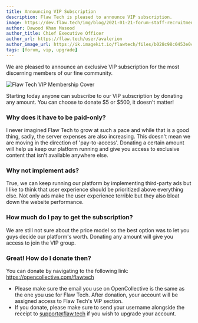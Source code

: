 ```yaml
---
title: Announcing VIP Subscription
description: Flaw Tech is pleased to announce VIP subscription.
image: https://dev.flaw.tech/img/blog/2021-01-21-forum-staff-recruitment.png
author: Dawood Khan Masood
author_title: Chief Executive Officer
author_url: https://flaw.tech/user/avalerion
author_image_url: https://ik.imagekit.io/flawtech/files/b028c98c0453e0c880ddfa7476bd18d4__TbS21T1T
tags: [forum, vip, upgrade]
---
```


We are pleased to announce an exclusive VIP subscription for the most discerning members of our fine community.

<!--truncate-->

![Flaw Tech VIP Membership Cover](https://ik.imagekit.io/flawtech/files/b300245cffb883665d38af32a9f8952c_ENY-e4bf7)

Starting today anyone can subscribe to our VIP subscription by donating any amount. You can choose to donate $5 or $500, it doesn't matter!

### Why does it have to be paid-only?

I never imagined Flaw Tech to grow at such a pace and while that is a good thing, sadly, the server expenses are also increasing. This doesn't mean we are moving in the direction of 'pay-to-access'. Donating a certain amount will help us keep our platform running and give you access to exclusive content that isn't available anywhere else. 

### Why not implement ads?

True, we can keep running our platform by implementing third-party ads but I like to think that user experience should be prioritized above everything else. Not only ads make the user experience terrible but they also bloat down the website performance.  

### How much do I pay to get the subscription?

We are still not sure about the price model so the best option was to let you guys decide our platform's worth. Donating any amount will give you access to join the VIP group.

### Great! How do I donate then?

You can donate by navigating to the following link: https://opencollective.com/flawtech

- Please make sure the email you use on OpenCollective is the same as the one you use for Flaw Tech. After donation, your account will be assigned access to Flaw Tech's VIP section.
- If you donate, please make sure to send your username alongside the receipt to support@flaw.tech if you wish to upgrade your account.
